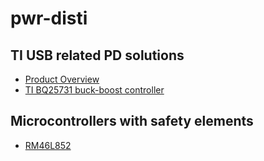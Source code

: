 # pwr-disti

## TI USB related PD solutions

- [Product Overview](https://www.ti.com/lit/ml/slpp103/slpp103.pdf?ts=1657550138457)
- [TI BQ25731 buck-boost controller](https://www.ti.com/product/BQ25731)

## Microcontrollers with safety elements

- [RM46L852](https://www.ti.com/product/RM46L852)
